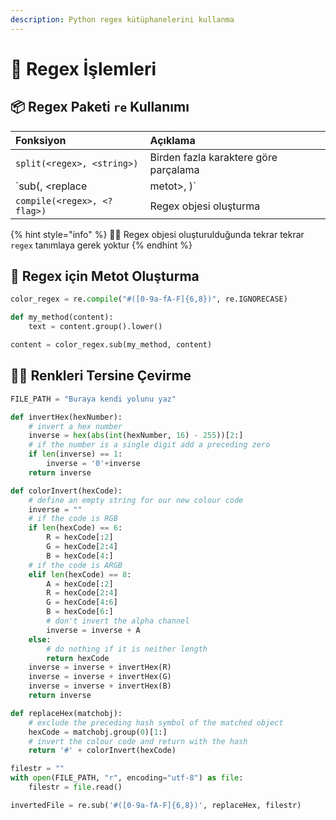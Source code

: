 ```yaml
---
description: Python regex kütüphanelerini kullanma
---
```


# 💎 Regex İşlemleri

## 📦 Regex Paketi `re` Kullanımı

| Fonksiyon | Açıklama |
| :--- | :--- |
| `split(<regex>, <string>)` | Birden fazla karaktere göre parçalama |
| `sub(<regex>, <replace | metot>, <string>)` | Regex'e göre metinleri değiştirme |
| `compile(<regex>, <?flag>)` | Regex objesi oluşturma |

{% hint style="info" %}
‍🧙‍♂ Regex objesi oluşturulduğunda tekrar tekrar `regex` tanımlaya gerek yoktur
{% endhint %}

## 💠 Regex için Metot Oluşturma

```python
color_regex = re.compile("#([0-9a-fA-F]{6,8})", re.IGNORECASE)

def my_method(content):
    text = content.group().lower()

content = color_regex.sub(my_method, content)
```

## 👨‍💻 Renkleri Tersine Çevirme

```python
FILE_PATH = "Buraya kendi yolunu yaz"

def invertHex(hexNumber):
    # invert a hex number
    inverse = hex(abs(int(hexNumber, 16) - 255))[2:]
    # if the number is a single digit add a preceding zero
    if len(inverse) == 1:
        inverse = '0'+inverse
    return inverse

def colorInvert(hexCode):
    # define an empty string for our new colour code
    inverse = ""
    # if the code is RGB
    if len(hexCode) == 6:
        R = hexCode[:2]
        G = hexCode[2:4]
        B = hexCode[4:]
    # if the code is ARGB
    elif len(hexCode) == 8:
        A = hexCode[:2]
        R = hexCode[2:4]
        G = hexCode[4:6]
        B = hexCode[6:]
        # don't invert the alpha channel
        inverse = inverse + A
    else:
        # do nothing if it is neither length
        return hexCode
    inverse = inverse + invertHex(R)
    inverse = inverse + invertHex(G)
    inverse = inverse + invertHex(B)
    return inverse

def replaceHex(matchobj):
    # exclude the preceding hash symbol of the matched object
    hexCode = matchobj.group(0)[1:]
    # invert the colour code and return with the hash
    return '#' + colorInvert(hexCode)

filestr = ""
with open(FILE_PATH, "r", encoding="utf-8") as file:
    filestr = file.read()

invertedFile = re.sub('#([0-9a-fA-F]{6,8})', replaceHex, filestr)
```

